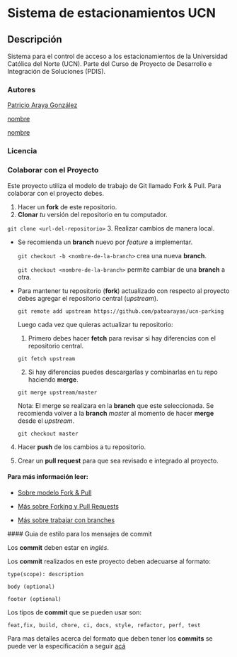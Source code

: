 # Sistema de estacionamientos UCN

## Descripción
Sistema para el control de acceso a los estacionamientos de la Universidad Católica del Norte (UCN). Parte del Curso de Proyecto de Desarrollo e Integración de Soluciones (PDIS).

### Autores
[Patricio Araya González](patricio.araya@alumnos.ucn.cl)

[nombre](correo)

[nombre](correo)

### Licencia


### Colaborar con el Proyecto

Este proyecto utiliza el modelo de trabajo de Git llamado Fork & Pull. Para colaborar con el proyecto debes.

1. Hacer un **fork** de este repositorio.
2. **Clonar** *tu* versión del repositorio en tu computador.

  `git clone <url-del-repositorio>`
3. Realizar cambios de manera local.

  - Se recomienda un **branch** nuevo por *feature* a implementar.

      `git checkout -b <nombre-de-la-branch>` crea una nueva **branch**.

      `git checkout <nombre-de-la-branch>` permite cambiar de una **branch** a otra.

  - Para mantener tu repositorio (**fork**) actualizado con respecto al proyecto debes agregar el repositorio central (*upstream*).

    `git remote add upstream https://github.com/patoarayas/ucn-parking`

    Luego cada vez que quieras actualizar tu repositorio:
    1. Primero debes hacer **fetch** para revisar si hay diferencias con el repositorio central.

      `git fetch upstream`

    2. Si hay diferencias puedes descargarlas y combinarlas en tu repo haciendo **merge**.

      `git merge upstream/master`

      Nota: El merge se realizara en la **branch** que este seleccionada. Se recomienda volver a la **branch** *master* al momento de hacer **merge** desde el *upstream*.

      `git checkout master`



4. Hacer **push** de los cambios a tu repositorio.

5. Crear un **pull request** para que sea revisado e integrado al proyecto.

#### Para más información leer:

- [Sobre modelo Fork & Pull](https://reflectoring.io/github-fork-and-pull/)

- [Más sobre Forking y Pull Requests](https://guides.github.com/activities/forking/)

- [Más sobre trabajar con branches](https://guides.github.com/introduction/flow/)

#### Guia de estilo para los mensajes de commit

Los **commit** deben estar en *inglés*.

Los **commit** realizados en este proyecto deben adecuarse al formato:

```
type(scope): description

body (optional)

footer (optional)

```

Los tipos de **commit** que se pueden usar son:
```
feat,fix, build, chore, ci, docs, style, refactor, perf, test
  ```

Para mas detalles acerca del formato que deben tener los **commits** se puede ver la especificación a seguir [acá](https://www.conventionalcommits.org/en/v1.0.0/)
